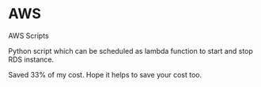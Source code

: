 # AWS
AWS Scripts

Python script which can be scheduled as lambda function to start and stop RDS instance.

Saved 33% of my cost. Hope it helps to save your cost too.

